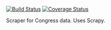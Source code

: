 [![Build Status](https://travis-ci.org/proyectosdeley/proyectos_de_ley_scraper.svg?branch=master)](https://travis-ci.org/proyectosdeley/proyectos_de_ley_scraper)
[![Coverage Status](https://coveralls.io/repos/proyectosdeley/proyectos_de_ley_scraper/badge.png)](https://coveralls.io/r/proyectosdeley/proyectos_de_ley_scraper)

Scraper for Congress data. Uses Scrapy.
